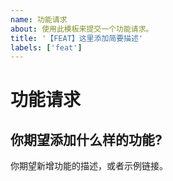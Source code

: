 ```yaml
---
name: 功能请求
about: 使用此模板来提交一个功能请求。
title: '【FEAT】这里添加简要描述'
labels: ['feat']
---
```


# 功能请求

## 你期望添加什么样的功能?

你期望新增功能的描述，或者示例链接。

